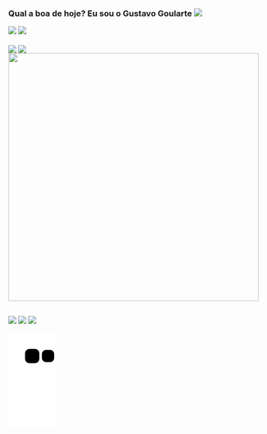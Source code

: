 ### Qual a boa de hoje? Eu sou o Gustavo Goularte <img height="50em" src="https://i.pinimg.com/originals/ac/8f/61/ac8f610d390a504026b5e7bd2b67818f.gif"/>

<div>
<img height="140em" src="https://github-readme-stats.vercel.app/api?username=goularti&show_icons=true&theme=dracula&include_all_commits=true"/>
<img height="140em" src="https://github-readme-stats.vercel.app/api/top-langs/?username=goularti&layout=compact&theme=dracula"/>
</div>
<div>
<div style="display: inline_block"><br>
  <img align="center" alt_"goularti-HTML" src="https://img.shields.io/badge/HTML-239120?style=for-the-badge&logo=html5&logoColor=white">
  <img align="center" alt_"goularti-CSS" src="https://img.shields.io/badge/CSS-239120?&style=for-the-badge&logo=css3&logoColor=white">
  <img align="center" height="500" width="100%" alt_"goularte-naruto" src="https://giffiles.alphacoders.com/121/12163.gif">
</div>
  
##

<div>
  <a href="https://www.instagram.com/gugoularte/" target="_blank"><img src="https://img.shields.io/badge/Instagram-E4405F?style=for-the-badge&logo=instagram&logoColor=white"/></a>
  <a href="https://www.facebook.com/gustavo.goulartecorreia" target="_blank"><img src="https://img.shields.io/badge/Facebook-1877F2?style=for-the-badge&logo=facebook&logoColor=white"/></a>
  <a href="https://www.linkedin.com/in/gustavo-goularte-4062a2179/" target="_blank"><img src="https://img.shields.io/badge/LinkedIn-0077B5?style=for-the-badge&logo=linkedin&logoColor=white"/></a>

  ![Snake animation](https://github.com/goularti/goularti/blob/output/github-contribution-grid-snake.svg)
  
</div>
